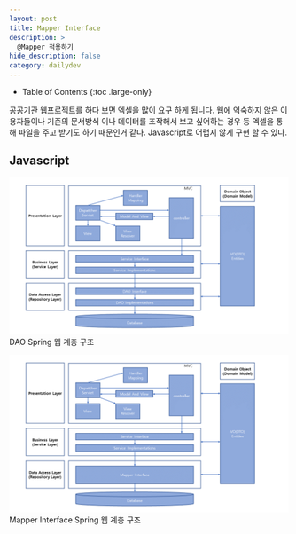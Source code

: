```yaml
---
layout: post
title: Mapper Interface
description: >
  @Mapper 적용하기
hide_description: false
category: dailydev
---
```



- Table of Contents
{:toc .large-only}

공공기관 웹프로젝트를 하다 보면 엑셀을 많이 요구 하게 됩니다. 웹에 익숙하지 않은 이용자들이나 기존의 문서방식
이나 데이터를 조작해서 보고 싶어하는 경우 등 엑셀을 통해 파일을 주고 받기도 하기 때문인거 같다.
Javascript로 어렵지 않게 구현 할 수 있다.

## Javascript
![Full-width image](/assets/img/blog/Dao.PNG)
DAO Spring 웹 계층 구조

![Full-width image](/assets/img/blog/Mapper.PNG)
Mapper Interface Spring 웹 계층 구조

